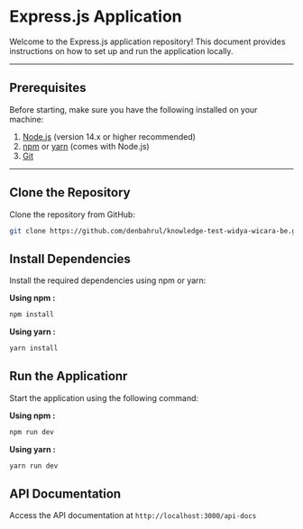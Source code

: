 # Express.js Application

Welcome to the Express.js application repository! This document provides instructions on how to set up and run the application locally.

---

## **Prerequisites**

Before starting, make sure you have the following installed on your machine:

1. [Node.js](https://nodejs.org/) (version 14.x or higher recommended)
2. [npm](https://www.npmjs.com/) or [yarn](https://yarnpkg.com/) (comes with Node.js)
3. [Git](https://git-scm.com/)

---

## **Clone the Repository**

Clone the repository from GitHub:

```bash
git clone https://github.com/denbahrul/knowledge-test-widya-wicara-be.git
```

## **Install Dependencies**

Install the required dependencies using npm or yarn:

**Using npm :**
```bash
npm install
```

**Using yarn :**
```bash
yarn install
```

## **Run the Applicationr**

Start the application using the following command:

**Using npm :**
```bash
npm run dev
```

**Using yarn :**
```bash
yarn run dev
```

## **API Documentation**

Access the API documentation at `http://localhost:3000/api-docs`
